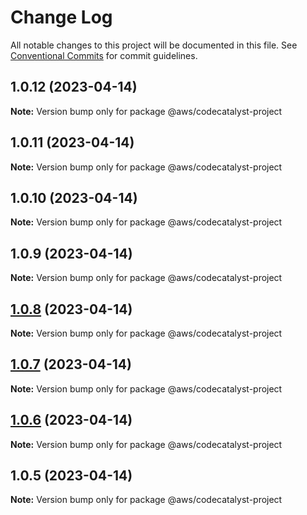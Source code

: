 # Change Log

All notable changes to this project will be documented in this file.
See [Conventional Commits](https://conventionalcommits.org) for commit guidelines.

## 1.0.12 (2023-04-14)

**Note:** Version bump only for package @aws/codecatalyst-project





## 1.0.11 (2023-04-14)

**Note:** Version bump only for package @aws/codecatalyst-project





## 1.0.10 (2023-04-14)

**Note:** Version bump only for package @aws/codecatalyst-project





## 1.0.9 (2023-04-14)

**Note:** Version bump only for package @aws/codecatalyst-project





## [1.0.8](https://github.com/aws/actions-dev-kit/compare/v1.0.7...v1.0.8) (2023-04-14)

**Note:** Version bump only for package @aws/codecatalyst-project





## [1.0.7](https://github.com/aws/actions-dev-kit/compare/v1.0.6...v1.0.7) (2023-04-14)

**Note:** Version bump only for package @aws/codecatalyst-project





## [1.0.6](https://github.com/aws/actions-dev-kit/compare/v1.0.5...v1.0.6) (2023-04-14)

**Note:** Version bump only for package @aws/codecatalyst-project





## 1.0.5 (2023-04-14)

**Note:** Version bump only for package @aws/codecatalyst-project
